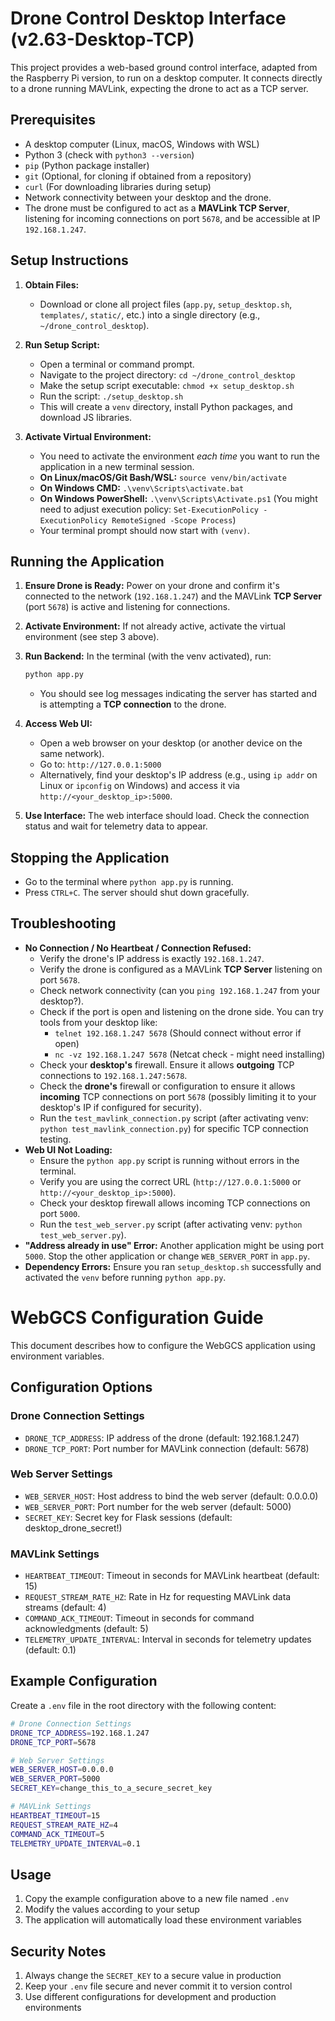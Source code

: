 # Drone Control Desktop Interface (v2.63-Desktop-TCP)

This project provides a web-based ground control interface, adapted from the Raspberry Pi version, to run on a desktop computer. It connects directly to a drone running MAVLink, expecting the drone to act as a TCP server.

## Prerequisites

*   A desktop computer (Linux, macOS, Windows with WSL)
*   Python 3 (check with `python3 --version`)
*   `pip` (Python package installer)
*   `git` (Optional, for cloning if obtained from a repository)
*   `curl` (For downloading libraries during setup)
*   Network connectivity between your desktop and the drone.
*   The drone must be configured to act as a **MAVLink TCP Server**, listening for incoming connections on port `5678`, and be accessible at IP `192.168.1.247`.

## Setup Instructions

1.  **Obtain Files:**
    *   Download or clone all project files (`app.py`, `setup_desktop.sh`, `templates/`, `static/`, etc.) into a single directory (e.g., `~/drone_control_desktop`).

2.  **Run Setup Script:**
    *   Open a terminal or command prompt.
    *   Navigate to the project directory: `cd ~/drone_control_desktop`
    *   Make the setup script executable: `chmod +x setup_desktop.sh`
    *   Run the script: `./setup_desktop.sh`
    *   This will create a `venv` directory, install Python packages, and download JS libraries.

3.  **Activate Virtual Environment:**
    *   You need to activate the environment *each time* you want to run the application in a new terminal session.
    *   **On Linux/macOS/Git Bash/WSL:** `source venv/bin/activate`
    *   **On Windows CMD:** `.\venv\Scripts\activate.bat`
    *   **On Windows PowerShell:** `.\venv\Scripts\Activate.ps1` (You might need to adjust execution policy: `Set-ExecutionPolicy -ExecutionPolicy RemoteSigned -Scope Process`)
    *   Your terminal prompt should now start with `(venv)`.

## Running the Application

1.  **Ensure Drone is Ready:** Power on your drone and confirm it's connected to the network (`192.168.1.247`) and the MAVLink **TCP Server** (port `5678`) is active and listening for connections.

2.  **Activate Environment:** If not already active, activate the virtual environment (see step 3 above).

3.  **Run Backend:** In the terminal (with the venv activated), run:
    ```bash
    python app.py
    ```
    *   You should see log messages indicating the server has started and is attempting a **TCP connection** to the drone.

4.  **Access Web UI:**
    *   Open a web browser on your desktop (or another device on the same network).
    *   Go to: `http://127.0.0.1:5000`
    *   Alternatively, find your desktop's IP address (e.g., using `ip addr` on Linux or `ipconfig` on Windows) and access it via `http://<your_desktop_ip>:5000`.

5.  **Use Interface:** The web interface should load. Check the connection status and wait for telemetry data to appear.

## Stopping the Application

*   Go to the terminal where `python app.py` is running.
*   Press `CTRL+C`. The server should shut down gracefully.

## Troubleshooting

*   **No Connection / No Heartbeat / Connection Refused:**
    *   Verify the drone's IP address is exactly `192.168.1.247`.
    *   Verify the drone is configured as a MAVLink **TCP Server** listening on port `5678`.
    *   Check network connectivity (can you `ping 192.168.1.247` from your desktop?).
    *   Check if the port is open and listening on the drone side. You can try tools from your desktop like:
        *   `telnet 192.168.1.247 5678` (Should connect without error if open)
        *   `nc -vz 192.168.1.247 5678` (Netcat check - might need installing)
    *   Check your **desktop's** firewall. Ensure it allows **outgoing** TCP connections to `192.168.1.247:5678`.
    *   Check the **drone's** firewall or configuration to ensure it allows **incoming** TCP connections on port `5678` (possibly limiting it to your desktop's IP if configured for security).
    *   Run the `test_mavlink_connection.py` script (after activating venv: `python test_mavlink_connection.py`) for specific TCP connection testing.
*   **Web UI Not Loading:**
    *   Ensure the `python app.py` script is running without errors in the terminal.
    *   Verify you are using the correct URL (`http://127.0.0.1:5000` or `http://<your_desktop_ip>:5000`).
    *   Check your desktop firewall allows incoming TCP connections on port `5000`.
    *   Run the `test_web_server.py` script (after activating venv: `python test_web_server.py`).
*   **"Address already in use" Error:** Another application might be using port `5000`. Stop the other application or change `WEB_SERVER_PORT` in `app.py`.
*   **Dependency Errors:** Ensure you ran `setup_desktop.sh` successfully and activated the `venv` before running `python app.py`.

# WebGCS Configuration Guide

This document describes how to configure the WebGCS application using environment variables.

## Configuration Options

### Drone Connection Settings
- `DRONE_TCP_ADDRESS`: IP address of the drone (default: 192.168.1.247)
- `DRONE_TCP_PORT`: Port number for MAVLink connection (default: 5678)

### Web Server Settings
- `WEB_SERVER_HOST`: Host address to bind the web server (default: 0.0.0.0)
- `WEB_SERVER_PORT`: Port number for the web server (default: 5000)
- `SECRET_KEY`: Secret key for Flask sessions (default: desktop_drone_secret!)

### MAVLink Settings
- `HEARTBEAT_TIMEOUT`: Timeout in seconds for MAVLink heartbeat (default: 15)
- `REQUEST_STREAM_RATE_HZ`: Rate in Hz for requesting MAVLink data streams (default: 4)
- `COMMAND_ACK_TIMEOUT`: Timeout in seconds for command acknowledgments (default: 5)
- `TELEMETRY_UPDATE_INTERVAL`: Interval in seconds for telemetry updates (default: 0.1)

## Example Configuration

Create a `.env` file in the root directory with the following content:

```bash
# Drone Connection Settings
DRONE_TCP_ADDRESS=192.168.1.247
DRONE_TCP_PORT=5678

# Web Server Settings
WEB_SERVER_HOST=0.0.0.0
WEB_SERVER_PORT=5000
SECRET_KEY=change_this_to_a_secure_secret_key

# MAVLink Settings
HEARTBEAT_TIMEOUT=15
REQUEST_STREAM_RATE_HZ=4
COMMAND_ACK_TIMEOUT=5
TELEMETRY_UPDATE_INTERVAL=0.1
```

## Usage

1. Copy the example configuration above to a new file named `.env`
2. Modify the values according to your setup
3. The application will automatically load these environment variables

## Security Notes

1. Always change the `SECRET_KEY` to a secure value in production
2. Keep your `.env` file secure and never commit it to version control
3. Use different configurations for development and production environments
